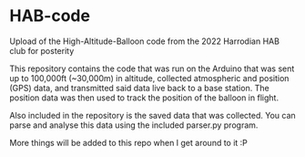 # HAB-code
Upload of the High-Altitude-Balloon code from the 2022 Harrodian HAB club for posterity

This repository contains the code that was run on the Arduino that was sent up to 100,000ft (~30,000m) in altitude, collected atmospheric and position (GPS) data, and transmitted said data live back to a base station. The position data was then used to track the position of the balloon in flight.

Also included in the repository is the saved data that was collected. You can parse and analyse this data using the included parser.py program.

More things will be added to this repo when I get around to it :P


